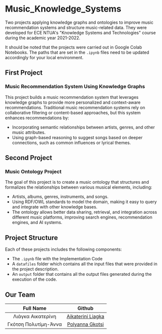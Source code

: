 # Music_Knowledge_Systems
Two projects applying knowledge graphs and ontologies to improve music recommendation systems and structure music-related data. They were developed for ECE NTUA's "Knowledge Systems and Technologies" course during the academic year 2021-2022. 

It should be noted that the projects were carried out in Google Colab Notebooks. The paths that are set in the `.ipynb` files need to be updated accordingly for your local environment.

## First Project
### Music Recommendation System Using Knowledge Graphs
This project builds a music recommendation system that leverages knowledge graphs to provide more personalized and context-aware recommendations. Traditional music recommendation systems rely on collaborative filtering or content-based approaches, but this system enhances recommendations by:

- Incorporating semantic relationships between artists, genres, and other music attributes.
- Using graph-based reasoning to suggest songs based on deeper connections, such as common influences or lyrical themes.

## Second Project
### Music Ontology Project
The goal of this project is to create a music ontology that structures and formalizes the relationships between various musical elements, including:

- Artists, albums, genres, instruments, and songs.
- Using RDF/OWL standards to model the domain, making it easy to query and integrate with other knowledge bases.
- The ontology allows better data sharing, retrieval, and integration across different music platforms, improving search engines, recommendation engines, and AI systems.

## Project Structure
Each of these projects includes the following components:
- The `.ipynb` file with the Implementation Code
- A `datafiles` folder which contains all the input files that were provided in the project description.
- An `output` folder that contains all the output files generated during the execution of the code.

## Our Team
Full Name| Github
| :---: | :---:
Λιάγκα Αικατερίνη  | [Aikaterini Liagka](https://github.com/LiagkaAikaterini)
Γκότση Πολυτίμη-Άννα  | [Polyanna Gkotsi](https://github.com/PolyannaG)
